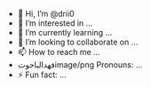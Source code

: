 - 👋 Hi, I’m @drii0
- 👀 I’m interested in ...
- 🌱 I’m currently learning ...
- 💞️ I’m looking to collaborate on ...
- 📫 How to reach me ...
- فهدالباحوثimage/png Pronouns: ...
- ⚡ Fun fact: ...

<!---
drii0/drii0 is a ✨ special ✨ repository because its `README.md` (this file) appears on your GitHub profile.
You can click the Preview link to take a look at your changes.
--->
